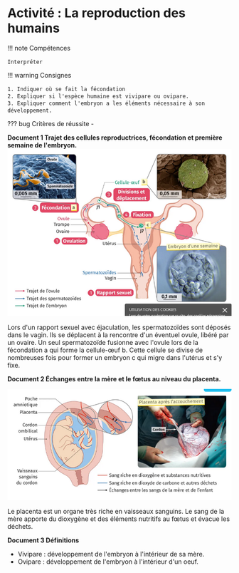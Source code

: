 # Activité : La reproduction des humains

!!! note Compétences

    Interpréter 

!!! warning Consignes

    1. Indiquer où se fait la fécondation
    2. Expliquer si l'espèce humaine est vivipare ou ovipare.
    3. Expliquer comment l'embryon a les éléments nécessaire à son développement.
    
??? bug Critères de réussite
    - 



<div markdown style="page-break-after: always;">

**Document 1 Trajet des cellules reproductrices, fécondation et première semaine de l'embryon.**
![](pictures/fecondation.png)

Lors d'un rapport sexuel avec éjaculation, les spermatozoïdes sont déposés dans le vagin. Ils se déplacent à la rencontre d'un éventuel ovule, libéré par un ovaire. Un seul spermatozoïde fusionne avec l'ovule lors de la fécondation a qui forme la cellule-œuf b. Cette cellule se divise de nombreuses fois pour former un embryon c qui migre dans l'utérus et s'y fixe. 

</div>

**Document 2 Échanges entre la mère et le fœtus au niveau du placenta.**

![](pictures/placenta.png)
 
Le placenta est un organe très riche en vaisseaux sanguins. Le sang de la mère apporte du dioxygène et des éléments nutritifs au fœtus et évacue les déchets. 

**Document 3 Définitions**

- Vivipare : développement de l'embryon à l'intérieur de sa mère.
- Ovipare : développement de l'embryon à l'intérieur d'un oeuf.





